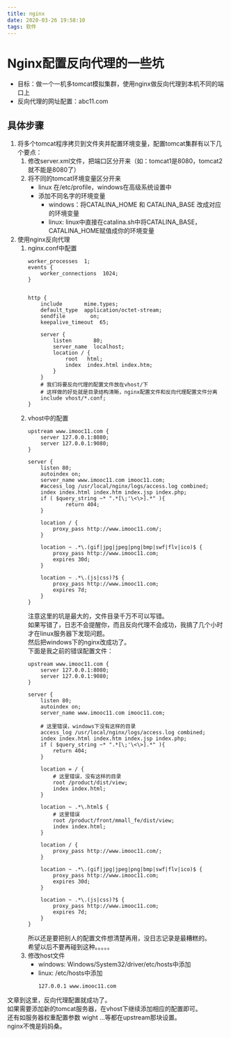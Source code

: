 ```yaml
---
title: nginx
date: 2020-03-26 19:58:10
tags: 软件
---
```

# Nginx配置反向代理的一些坑
* 目标：做一个一机多tomcat模拟集群，使用nginx做反向代理到本机不同的端口上
* 反向代理的网址配置：abc11.com
## 具体步骤
1. 将多个tomcat程序拷贝到文件夹并配置环境变量，配置tomcat集群有以下几个要点：
   1. 修改server.xml文件，把端口区分开来（如：tomcat1是8080，tomcat2就不能是8080了）
   2. 将不同的tomcat环境变量区分开来
      * linux 在/etc/profile，windows在高级系统设置中
      * 添加不同名字的环境变量
        * windows：将CATALINA_HOME 和 CATALINA_BASE 改成对应的环境变量
        * linux: linux中直接在catalina.sh中将CATALINA_BASE，CATALINA_HOME赋值成你的环境变量
2. 使用nginx反向代理
   1. nginx.conf中配置
		```
		worker_processes  1;
		events {
			worker_connections  1024;
		}


		http {
			include       mime.types;
			default_type  application/octet-stream;
			sendfile        on;
			keepalive_timeout  65;

			server {
				listen       80;
				server_name  localhost;
				location / {
					root   html;
					index  index.html index.htm;
				}
			}
			# 我们将要反向代理的配置文件放在vhost/下
			# 这样做的好处就是目录结构清晰，nginx配置文件和反向代理配置文件分离
			include vhost/*.conf; 
		}
		```
	2. vhost中的配置
		```
		upstream www.imooc11.com {
			server 127.0.0.1:8080;
			server 127.0.0.1:9080;
		}

		server {
			listen 80;
			autoindex on;
			server_name www.imooc11.com imooc11.com;
			#access_log /usr/local/nginx/logs/access.log combined;
			index index.html index.htm index.jsp index.php;
			if ( $query_string ~* ".*[\;'\<\>].*" ){
					return 404;
			}

			location / {
				proxy_pass http://www.imooc11.com/;
			}

			location ~ .*\.(gif|jpg|jpeg|png|bmp|swf|flv|ico)$ {
				proxy_pass http://www.imooc11.com;
				expires 30d;
			}

			location ~ .*\.(js|css)?$ {
				proxy_pass http://www.imooc11.com;
				expires 7d;
			}
		}
		```
		注意这里的坑是最大的，文件目录千万不可以写错。  
		如果写错了，日志不会提醒你，而且反向代理不会成功，我搞了几个小时才在linux服务器下发现问题。  
		然后把windows下的nginx改成功了。  
		下面是我之前的错误配置文件：
		```
		upstream www.imooc11.com {
			server 127.0.0.1:8080;
			server 127.0.0.1:9080;
		}

		server {
			listen 80;
			autoindex on;
			server_name www.imooc11.com imooc11.com;

			# 这里错误，windows下没有这样的目录
			access_log /usr/local/nginx/logs/access.log combined;
			index index.html index.htm index.jsp index.php;
			if ( $query_string ~* ".*[\;'\<\>].*" ){
				return 404;
			}

			location = / {
				# 这里错误，没有这样的目录
				root /product/dist/view;
				index index.html;
			}

			location ~ .*\.html$ {
				# 这里错误
				root /product/front/mmall_fe/dist/view;
				index index.html;
			}

			location / {
				proxy_pass http://www.imooc11.com/;
			}

			location ~ .*\.(gif|jpg|jpeg|png|bmp|swf|flv|ico)$ {
				proxy_pass http://www.imooc11.com;
				expires 30d;
			}

			location ~ .*\.(js|css)?$ {
				proxy_pass http://www.imooc11.com;
				expires 7d;
			}
		}
		```
		所以还是要把别人的配置文件想清楚再用，没日志记录是最糟糕的。  
		希望以后不要再碰到这种。。。。。
	3. 修改host文件
		* windows: Windows/System32/driver/etc/hosts中添加
		* linux: /etc/hosts中添加
			```
			127.0.0.1 www.imooc11.com
			```

文章到这里，反向代理配置就成功了。  
如果需要添加新的tomcat服务器，在vhost下继续添加相应的配置即可。  
还有如服务器权重配置参数 wight ...等都在upstream那块设置。  
nginx不愧是妈妈桑。		